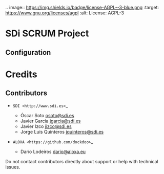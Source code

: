 
.. image:: https://img.shields.io/badge/license-AGPL--3-blue.png
   :target: https://www.gnu.org/licenses/agpl
   :alt: License: AGPL-3

SDi SCRUM  Project
==================



Configuration
-------------

Credits
=======


Contributors
------------

* `SDI <http://www.sdi.es>`_

  * Óscar Soto <osoto@sdi.es>
  * Javier Garcia <jgarcia@sdi.es>
  * Javier Izco <jizco@sdi.es>
  * Jorge Luis Quinteros <jquinteros@sdi.es>

* `ALOXA <https://github.com/dockdoo>`_

  * Darío Lodeiros <dario@aloxa.eu>

Do not contact contributors directly about support or help with technical issues.

